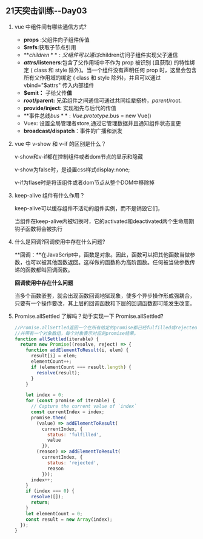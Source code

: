 ## 21天突击训练--Day03

1. vue 中组件间有哪些通信方式?

   - **props** :父组件向子组件传值
   - **$refs**:获取子节点引用
   - **$children**: 父组件可以通过$children访问子组件实现父子通信
   - **$attrs/$listeners**:包含了⽗作⽤域中不作为 prop 被识别 (且获取) 的特性绑定 ( class 和 style 除外)。当⼀个组件没有声明任何 prop 时，这⾥会包含所有⽗作⽤域的绑定 ( class 和 style 除外)，并且可以通过 vbind="$attrs" 传⼊内部组件
   - **$emit：** 子给父传**值**
   - **$root/$parent:** 兄弟组件之间通信可通过共同祖辈搭桥，$parent/$root.
   - **provide/inject:** 实现祖先与后代的传值
   - **事件总线$bus**: Vue.prototype.$bus = new Vue()
   - Vuex: 设置全局管理者store,通过它管理数据并且通知组件状态变更
   - **broadcast/dispatch**：事件的广播和派发

2. vue 中 v-show 和 v-if 的区别是什么？

   v-show和v-if都在控制组件或者dom节点的显示和隐藏

   v-show为false时，是设置css样式display:none;

   v-if为flase时是将该组件或者dom节点从整个DOM中移除掉

3. keep-alive 组件有什么作用？

   keep-alive可以缓存组件不活动的组件实例，而不是销毁它们，

   当组件在keep-alive内被切换时，它的activated和deactivated两个生命周期钩子函数将会被执行
   
4. 什么是回调?回调使用中存在什么问题?

   **回调：**在JavaScript中，函数是对象。因此，函数可以把其他函数当做参数，也可以被其他函数返回。这样做的函数称为高阶函数。任何被当做参数传递的函数都叫回调函数。

   **回调使用中存在什么问题**

   当多个函数嵌套，就会出现函数回调地狱现象，使多个异步操作形成强耦合，只要有一个操作要改，其上层的回调函数和下层的回调函数都可能发生改变。

5. Promise.allSettled 了解吗？动手实现一下 Promise.allSettled?

   ```js
   //Promise.allSettled返回一个在所有给定的promise都已经fulfilled或rejected后的promise，
   //并带有一个对象数组，每个对象表示对应的promise结果。
   function allSettled(iterable) {
     return new Promise((resolve, reject) => {
       function addElementToResult(i, elem) {
         result[i] = elem;
         elementCount++;
         if (elementCount === result.length) {
           resolve(result);
         }
       }
   
       let index = 0;
       for (const promise of iterable) {
         // Capture the current value of `index`
         const currentIndex = index;
         promise.then(
           (value) => addElementToResult(
             currentIndex, {
               status: 'fulfilled',
               value
             }),
           (reason) => addElementToResult(
             currentIndex, {
               status: 'rejected',
               reason
             }));
         index++;
       }
       if (index === 0) {
         resolve([]);
         return;
       }
       let elementCount = 0;
       const result = new Array(index);
     });
   }
   ```

   

